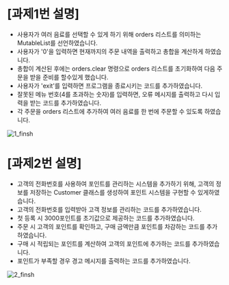 # [과제1번 설명]
- 사용자가 여러 음료를 선택할 수 있게 하기 위해 orders 리스트를 의미하는 MutableList<Order>를 선언하였습니다.
- 사용자가 '0'을 입력하면 현재까지의 주문 내역을 출력하고 총합을 계산하게 하였습니다.
- 총합이 계산된 후에는 orders.clear 명령으로 orders 리스트를 초기화하여 다음 주문을 받을 준비를 할수있게 했습니다.
- 사용자가 'exit'를 입력하면 프로그램을 종료시키는 코드를 추가하였습니다.
- 잘못된 메뉴 번호(4를 초과하는 숫자)를 입력하면, 오류 메시지를 출력하고 다시 입력을 받는 코드를 추가하였습니다.
- 각 주문을 orders 리스트에 추가하여 여러 음료를 한 번에 주문할 수 있도록 하였습니다.

![1_finsh](https://github.com/tjrbwls/GameProgramming/assets/118953733/e480b688-0e0e-4714-98b7-440421921326)

# [과제2번 설명]
- 고객의 전화번호를 사용하여 포인트를 관리하는 시스템을 추가하기 위해, 고객의 정보를 저장하는 Customer 클래스를 생성하여 포인트 시스템을 구현할 수 있게하였습니다.
- 고객의 전화번호를 입력받아 고객 정보를 관리하는 코드를 추가하였습니다.
- 첫 등록 시 3000포인트를 초기값으로 제공하는 코드를 추가하였습니다.
- 주문 시 고객의 포인트를 확인하고, 구매 금액만큼 포인트를 차감하는 코드를 추가하였습니다.
- 구매 시 적립되는 포인트를 계산하여 고객의 포인트에 추가하는 코드를 추가하였습니다.
- 포인트가 부족할 경우 경고 메시지를 출력하는 코드를 추가하였습니다.

![2_finsh](https://github.com/tjrbwls/GameProgramming/assets/118953733/6c716009-1cdf-4012-a339-09ce2cf24ef5)
